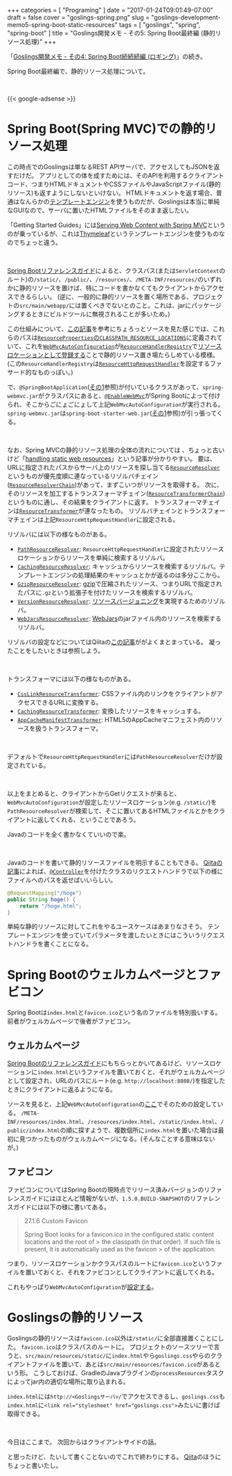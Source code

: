 +++
categories = [ "Programing" ]
date = "2017-01-24T09:01:49-07:00"
draft = false
cover = "goslings-spring.png"
slug = "goslings-development-memo5-spring-boot-static-resources"
tags = [ "goslings", "spring", "spring-boot" ]
title = "Goslings開発メモ - その5: Spring Boot最終編 (静的リソース処理)"
+++

「[Goslings開発メモ - その4: Spring Boot続続続編 (ロギング)](https://www.kaitoy.xyz/2017/01/17/goslings-development-memo4-spring-boot-logging/)」の続き。

Spring Boot最終編で、静的リソース処理について。

<br>

{{< google-adsense >}}

# Spring Boot(Spring MVC)での静的リソース処理
この時点でのGoslingsは単なるREST APIサーバで、アクセスしてもJSONを返すだけだ。
アプリとしての体を成すためには、そのAPIを利用するクライアントコード、つまりHTMLドキュメントやCSSファイルやJavaScriptファイル(静的リソース)も返すようにしないといけない。
HTMLドキュメントを返す場合、普通はなんらかの[テンプレートエンジン](https://ja.wikipedia.org/wiki/%E3%83%86%E3%83%B3%E3%83%97%E3%83%AC%E3%83%BC%E3%83%88%E3%82%A8%E3%83%B3%E3%82%B8%E3%83%B3)を使うものだが、Goslingsは本当に単純なGUIなので、サーバに置いたHTMLファイルをそのまま返したい。

「Getting Started Guides」には[Serving Web Content with Spring MVC](https://spring.io/guides/gs/serving-web-content/)というのが乗っているが、これは[Thymeleaf](http://www.thymeleaf.org/)というテンプレートエンジンを使うものなのでちょっと違う。

<br>

[Spring Bootリファレンスガイド](https://docs.spring.io/spring-boot/docs/1.4.3.RELEASE/reference/htmlsingle/#boot-features-spring-mvc-static-content)によると、クラスパス(または`ServletContext`のルート)の`/static/`、`/public/`、`/resources/`、`/META-INF/resources/`のいずれかに静的リソースを置けば、特にコードを書かなくてもクライアントからアクセスできるらしい。
(逆に、一般的に静的リソースを置く場所である、プロジェクトの`src/main/webapp/`には置くべきでないとのこと。これは、jarにパッケージングするときにビルドツールに無視されることが多いため。)

この仕組みについて、[この記事](https://spring.io/blog/2013/12/19/serving-static-web-content-with-spring-boot)を参考にちょろっとソースを見た感じでは、これらのパスは[`ResourceProperties`の`CLASSPATH_RESOURCE_LOCATIONS`](https://github.com/spring-projects/spring-boot/blob/v1.4.3.RELEASE/spring-boot-autoconfigure/src/main/java/org/springframework/boot/autoconfigure/web/ResourceProperties.java#L44)に定義されていて、これを[`WebMvcAutoConfiguration`](http://docs.spring.io/spring-boot/docs/1.4.3.RELEASE/api/org/springframework/boot/autoconfigure/web/WebMvcAutoConfiguration.html)が[`ResourceHandlerRegistry`](http://docs.spring.io/spring-framework/docs/4.3.4.RELEASE/javadoc-api/org/springframework/web/servlet/config/annotation/ResourceHandlerRegistry.html)で[リソースロケーションとして登録する](https://github.com/spring-projects/spring-boot/blob/v1.4.3.RELEASE/spring-boot-autoconfigure/src/main/java/org/springframework/boot/autoconfigure/web/WebMvcAutoConfiguration.java#L291)ことで静的リソース置き場たらしめている模様。
(この`ResourceHandlerRegistry`は[`ResourceHttpRequestHandler`](http://docs.spring.io/spring-framework/docs/4.3.4.RELEASE/javadoc-api/org/springframework/web/servlet/resource/ResourceHttpRequestHandler.html)を設定するファサード的なものっぽい。)

で、`@SpringBootApplication`([その1](https://www.kaitoy.xyz/2017/01/03/goslings-development-memo1-spring-boot/)参照)が付いているクラスがあって、`spring-webmvc.jar`がクラスパスにあると、[`@EnableWebMvc`](http://docs.spring.io/spring/docs/4.3.4.RELEASE/javadoc-api/org/springframework/web/servlet/config/annotation/EnableWebMvc.html)がSpring Bootによって付けられ、そこからごにょごにょして上記`WebMvcAutoConfiguration`が実行される。
`spring-webmvc.jar`は`spring-boot-starter-web.jar`([その1](https://www.kaitoy.xyz/2017/01/03/goslings-development-memo1-spring-boot/)参照)が引っ張ってくる。

<br>

なお、Spring MVCの静的リソース処理の全体の流れについては
、ちょっと古いけど「[handling static web resources](https://spring.io/blog/2014/07/24/spring-framework-4-1-handling-static-web-resources)」という記事が分かりやすい。
要は、URLに指定されたパスからサーバ上のリソースを探し当てる[`ResourceResolver`](http://docs.spring.io/spring-framework/docs/4.3.4.RELEASE/javadoc-api/org/springframework/web/servlet/resource/ResourceResolver.html)というものが優先度順に連なっているリゾルバチェイン([`ResourceResolverChain`](http://docs.spring.io/spring/docs/4.3.4.RELEASE/javadoc-api/org/springframework/web/servlet/resource/ResourceResolverChain.html))があって、まずこいつがリソースを取得する。
次に、そのリソースを加工するトランスフォーマチェイン([`ResourceTransformerChain`](http://docs.spring.io/spring/docs/4.3.4.RELEASE/javadoc-api/org/springframework/web/servlet/resource/ResourceTransformerChain.html))というものに通し、その結果をクライアントに返す。
トランスフォーマチェインは[`ResourceTransformer`](http://docs.spring.io/spring-framework/docs/4.3.4.RELEASE/javadoc-api/org/springframework/web/servlet/resource/ResourceTransformer.html)が連なったもの。
リゾルバチェインとトランスフォーマチェインは上記`ResourceHttpRequestHandler`に設定される。

リゾルバには以下の様なものがある。

* [`PathResourceResolver`](http://docs.spring.io/spring-framework/docs/4.3.4.RELEASE/javadoc-api/org/springframework/web/servlet/resource/PathResourceResolver.html): `ResourceHttpRequestHandler`に設定されたリソースロケーションからリソースを単純に検索するリゾルバ。
* [`CachingResourceResolver`](http://docs.spring.io/spring-framework/docs/4.3.4.RELEASE/javadoc-api/org/springframework/web/servlet/resource/CachingResourceResolver.html): キャッシュからリソースを検索するリゾルバ。テンプレートエンジンの処理結果のキャッシュとかが返るのは多分ここから。
* [`GzipResourceResolver`](http://docs.spring.io/spring-framework/docs/4.3.4.RELEASE/javadoc-api/org/springframework/web/servlet/resource/GzipResourceResolver.html): [gzip](https://ja.wikipedia.org/wiki/Gzip)で圧縮されたリソース、つまりURLで指定されたパスに`.gz`という拡張子を付けたリソースを検索するリゾルバ。
* [`VersionResourceResolver`](http://docs.spring.io/spring-framework/docs/4.3.4.RELEASE/javadoc-api/org/springframework/web/servlet/resource/VersionResourceResolver.html): [リソースバージョニング](https://spring.io/blog/2014/07/24/spring-framework-4-1-handling-static-web-resources#resource-versioning)を実現するためのリゾルバ。
* [`WebJarsResourceResolver`](http://docs.spring.io/spring-framework/docs/4.3.4.RELEASE/javadoc-api/org/springframework/web/servlet/resource/WebJarsResourceResolver.html): [WebJars](http://www.webjars.org/)のjarファイル内のリソースを検索するリゾルバ。

リゾルバの設定などについてはQiitaの[この記事](http://qiita.com/kazuki43zoo/items/e12a72d4ac4de418ee37)ががよくまとまっている。
凝ったことをしたいときは参照しよう。

<br>

トランスフォーマには以下の様なものがある。

* [`CssLinkResourceTransformer`](http://docs.spring.io/spring-framework/docs/4.3.4.RELEASE/javadoc-api/org/springframework/web/servlet/resource/CssLinkResourceTransformer.html): CSSファイル内のリンクをクライアントがアクセスできるURLに変換する。
* [`CachingResourceTransformer`](http://docs.spring.io/spring-framework/docs/4.3.4.RELEASE/javadoc-api/org/springframework/web/servlet/resource/CachingResourceTransformer.html): 変換したリソースをキャッシュする。
* [`AppCacheManifestTransformer`](http://docs.spring.io/spring-framework/docs/4.3.4.RELEASE/javadoc-api/org/springframework/web/servlet/resource/AppCacheManifestTransformer.html): HTML5のAppCacheマニフェスト内のリソースを扱うトランスフォーマ。

<br>

デフォルトで`ResourceHttpRequestHandler`には`PathResourceResolver`だけが設定されている。

<br>

以上をまとめると、クライアントからGetリクエストが来ると、`WebMvcAutoConfiguration`が設定したリソースロケーション(e.g. `/static/`)を`PathResourceResolver`が検索して、そこに置いてあるHTMLファイルとかをクライアントに返してくれる、ということであろう。

Javaのコードを全く書かなくていいので楽。

<br>

Javaのコードを書いて静的リソースファイルを明示することもできる。
[Qiitaの記事](http://qiita.com/tag1216/items/3680b92cf96eb5a170f0)によれば、[`@Controller`](http://docs.spring.io/spring-framework/docs/4.3.4.RELEASE/javadoc-api/org/springframework/stereotype/Controller.html)を付けたクラスのリクエストハンドラで以下の様にファイルへのパスを返せばいいらしい。

```java
@RequestMapping("/hoge")
public String hoge() {
    return "/hoge.html";
}
```

単純な静的リソースに対してこれをやるユースケースはあまりなさそう。
テンプレートエンジンを使っていてパラメータを渡したいときにはこういうリクエストハンドラを書くことになる。

# Spring Bootのウェルカムページとファビコン
Spring Bootは`index.html`と`favicon.ico`という名のファイルを特別扱いする。
前者がウェルカムページで後者がファビコン。

## ウェルカムページ
[Spring Bootのリファレンスガイド](https://docs.spring.io/spring-boot/docs/1.4.3.RELEASE/reference/htmlsingle/#boot-features-spring-mvc-static-content)にもちらっとかいてあるけど、リソースロケーションに`index.html`というファイルを置いておくと、それがウェルカムページとして設定され、URLのパスにルート(e.g. `http://localhost:8080/`)を指定したときにクライアントに返るようになる。

ソースを見ると、上記`WebMvcAutoConfiguration`の[ここ](https://github.com/spring-projects/spring-boot/blob/v1.4.3.RELEASE/spring-boot-autoconfigure/src/main/java/org/springframework/boot/autoconfigure/web/WebMvcAutoConfiguration.java#L297)でそのための設定している。
`/META-INF/resources/index.html`、`/resources/index.html`、`/static/index.html`、`/public/index.html`の順に探すようで、複数個所に`index.html`を置いた場合は最初に見つかったものがウェルカムページになる。(そんなことする意味はないが。)

## ファビコン
ファビコンについてはSpring Bootの現時点でリリース済みバージョンのリファレンスガイドにはほとんど情報がないが、`1.5.0.BUILD-SNAPSHOT`のリファレンスガイドには以下の様に書いてある。

> 27.1.6 Custom Favicon
>
> Spring Boot looks for a favicon.ico in the configured static content locations and the root of > the classpath (in that order). If such file is present, it is automatically used as the favicon > of the application.

つまり、リソースロケーションかクラスパスのルートに`favicon.ico`というファイルを置いておくと、それをファビコンとしてクライアントに返してくれる。

これもやっぱり`WebMvcAutoConfiguration`が[設定する](https://github.com/spring-projects/spring-boot/blob/v1.4.3.RELEASE/spring-boot-autoconfigure/src/main/java/org/springframework/boot/autoconfigure/web/WebMvcAutoConfiguration.java#L319)。

# Goslingsの静的リソース
Goslingsの静的リソースは`favicon.ico`以外は`/static/`に全部直接置くことにした。
`favicon.ico`はクラスパスのルートに。
プロジェクトのソースツリーで言うと、`src/main/resources/static/`に`index.html`やら`goslings.css`やらのクライアントファイルを置いて、あとは`src/main/resources/favicon.ico`があるという形。
こうしておけば、GradleのJavaプラグインの`processResources`タスクによってjar内の適切な場所に取り込まれる。

`index.html`には`http://<Goslingsサーバ>/`でアクセスできるし、`goslings.css`も`index.html`に`<link rel="stylesheet" href="goslings.css">`みたいに書けば取得できる。

<br>

今日はここまで。
次回からはクライアントサイドの話。

と思ったけど、たいして書くことないのでこれで終わりにする。
[Qiita](http://qiita.com/kaitoy/items/91585ba1a3081ffd2111)のほうにちょっと書いたし。
